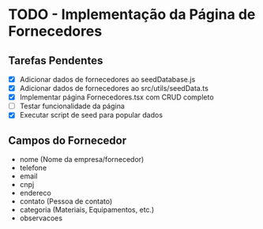 # TODO - Implementação da Página de Fornecedores

## Tarefas Pendentes
- [x] Adicionar dados de fornecedores ao seedDatabase.js
- [x] Adicionar dados de fornecedores ao src/utils/seedData.ts
- [x] Implementar página Fornecedores.tsx com CRUD completo
- [ ] Testar funcionalidade da página
- [x] Executar script de seed para popular dados

## Campos do Fornecedor
- nome (Nome da empresa/fornecedor)
- telefone
- email
- cnpj
- endereco
- contato (Pessoa de contato)
- categoria (Materiais, Equipamentos, etc.)
- observacoes
